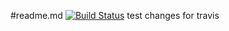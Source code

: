 #readme.md [![Build Status](https://travis-ci.org/tim-roststock/test.svg?branch=master)](https://travis-ci.org/tim-roststock/test)
test
changes for travis
